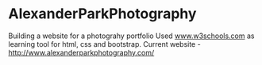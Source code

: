 # AlexanderParkPhotography
Building a website for a photograhy portfolio
Used www.w3schools.com as learning tool for html, css and bootstrap.
Current website - http://www.alexanderparkphotography.com/

